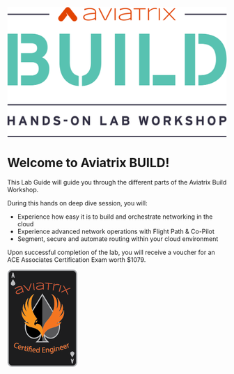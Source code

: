 ![Lab Overview](images/build.png)

# Welcome to Aviatrix BUILD!  

This Lab Guide will guide you through the different parts of the Aviatrix Build Workshop.

During this hands on deep dive session, you will:

* Experience how easy it is to build and orchestrate networking in the cloud
* Experience advanced network operations with Flight Path & Co-Pilot
* Segment, secure and automate routing within your cloud environment

Upon successful completion of the lab, you will receive a voucher for an ACE Associates Certification Exam
worth $1079.

![ACE](images/ace.png)